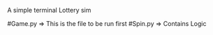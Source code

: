 A simple terminal Lottery sim 

#Game.py => This is the file to be run first
#Spin.py => Contains Logic





